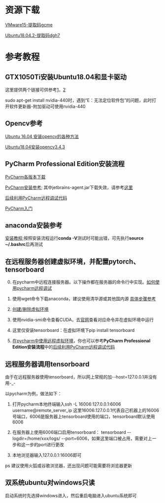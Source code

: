 # 资源下载
[VMware15-提取码gcme](https://pan.baidu.com/s/1nt87TDZg-T0L4Fd0RikjJQ)

[Ubuntu18.04.2-提取码dgh7](https://pan.baidu.com/s/1O9ol3tsvVpnrmT-lWBkzRw)

# 参考教程
## GTX1050Ti安装Ubuntu18.04和显卡驱动 ##
这里提供两个链接可供参考[1](https://blog.csdn.net/nwpushuai/article/details/79935740)，[2](https://blog.csdn.net/u014003662/article/details/88547512)

sudo apt-get install nvidia-440时，遇到“E：无法定位软件包”的问题，此时打开软件更新器-附加驱动可使用nvidia-440
## Opencv参考
[Ubuntu 16.04 安装opencv的各种方法](https://blog.csdn.net/ksws0292756/article/details/79511170)

[Ubuntu18.04安装opencv3.4.3](https://blog.csdn.net/qq_41080854/article/details/88609795?depth_1-utm_source=distribute.pc_relevant.none-task&utm_source=distribute.pc_relevant.none-task)

## PyCharm Professional Edition安装流程
[PyCharm各版本下载](https://www.jetbrains.com/pycharm/download/other.html)

[PyCharm安装参考](https://www.cnblogs.com/booturbo/archive/2019/10/25/11738174.html);
其中jetbrains-agent.jar下载失效，请参考[这里](https://www.jb51.net/softs/672190.html)

[后续利用PyCharm远程调试代码](https://www.cnblogs.com/xuegqcto/p/8621689.html)

[PyCharm入门](https://www.evget.com/article/2018/8/24/28417.html)

## anaconda安装参考
[安装教程](https://blog.csdn.net/weixin_38548467/article/details/98883792?depth_1-utm_source=distribute.pc_relevant.none-task-blog-OPENSEARCH-2&utm_source=distribute.pc_relevant.none-task-blog-OPENSEARCH-2);按照安装流程运行**conda -V**测试时可能出错，可先执行**source ~/.bashrc**后再测试

## 在远程服务器创建虚拟环境，并配置pytorch、tensorboard
0. 在pycharm中远程连接服务器。以下操作都在服务器的命令行中实现。[如何使用pycharm远程调试](https://www.cnblogs.com/xuegqcto/p/8621689.html)

1. 使用wget命令下载anaconda，建议使用清华源或其他国内源 [具体步骤参考](https://www.cnblogs.com/zwq-zju/p/9715162.html)

2. [创建/删除虚拟环境](http://www.bieryun.com/6461.html)

3. 使用nvidia-smi命令查看CUDA，去[官网](https://pytorch.org/get-started/locally/)查看对应命令并在虚拟环境中运行

4. 这里仅安装tensorboard：在虚拟环境下pip install tensorboard

5. [在pycharm中使用远程虚拟环境](https://www.jb51.net/article/175949.htm)，你也可以参考**PyCharm Professional Edition安装流程**中的[后续利用PyCharm远程调试代码](https://www.cnblogs.com/xuegqcto/p/8621689.html)

## 远程服务器调用tensorboard
由于在远程服务器使用tensorboard，所以网上常规的加--host=127.0.0.1并没有用-_-

以pycharm为例，做法如下：

1. 打开pycharm本地终端输入ssh -L 16006:127.0.0.1:6006 username@remote_server_ip 这里16006:127.0.0.1代表自己机器上的16006号端口，6006是服务器上tensorboard使用的端口，tensorboard默认使用6006

2. 在服务器上使用6006端口启用tensorboard： tensorboard --logdir=/home/xxx/logs/ --port=6006，如果这里端口被占用，需要对上一步和这一步的port进行更改

3. 本地浏览器输入127.0.0.1:16006即可

ps 建议使用火狐或谷歌浏览器，还出现问题可能需要将浏览器更新

## 双系统ubuntu对windows只读
启动系统时先选择windows进入，然后重启电脑进入ubuntu系统即可
